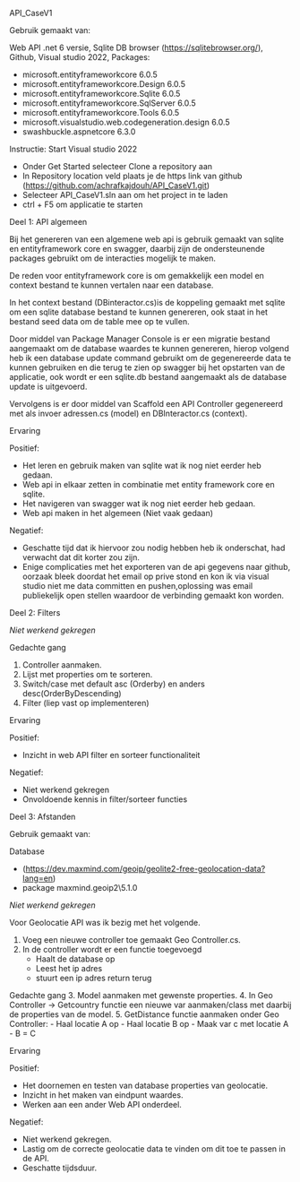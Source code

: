API_CaseV1


Gebruik gemaakt van:

Web API .net 6 versie,
Sqlite DB browser (https://sqlitebrowser.org/),
Github,
Visual studio 2022,
Packages:
- microsoft.entityframeworkcore 6.0.5
- microsoft.entityframeworkcore.Design 6.0.5
- microsoft.entityframeworkcore.Sqlite 6.0.5
- microsoft.entityframeworkcore.SqlServer 6.0.5
- microsoft.entityframeworkcore.Tools 6.0.5
- microsoft.visualstudio.web.codegeneration.design 6.0.5
- swashbuckle.aspnetcore 6.3.0


Instructie:
Start Visual studio 2022
- Onder Get Started selecteer Clone a repository aan
- In Repository location veld plaats je de https link van  github (https://github.com/achrafkajdouh/API_CaseV1.git)
- Selecteer API_CaseV1.sln aan om het project in te laden
- ctrl + F5 om applicatie te starten

Deel 1: API algemeen

Bij het genereren van een algemene web api is gebruik gemaakt van sqlite en entityframework core en swagger, daarbij zijn de ondersteunende packages gebruikt om de interacties mogelijk te maken.

De reden voor entityframework core is om gemakkelijk een model en context bestand te kunnen vertalen naar een database.

In het context bestand (DBinteractor.cs)is de koppeling gemaakt met sqlite om een sqlite database bestand te kunnen genereren, ook staat in het bestand seed data om de table mee op te vullen.

Door middel van Package Manager Console is er een migratie bestand aangemaakt om de database waardes te kunnen genereren, hierop volgend heb ik een database update command gebruikt om de gegenereerde data te kunnen gebruiken en die terug te zien op swagger bij het opstarten van de applicatie, ook wordt er een sqlite.db bestand aangemaakt als de database update is uitgevoerd.

Vervolgens is er door middel van Scaffold een API Controller gegenereerd met als invoer adressen.cs (model) en DBInteractor.cs (context).


Ervaring

Positief:
- Het leren en gebruik maken van sqlite wat ik nog niet eerder heb gedaan.
- Web api in elkaar zetten in combinatie met entity framework core en sqlite.
- Het navigeren van swagger wat ik nog niet eerder heb gedaan.
- Web api maken in het algemeen (Niet vaak gedaan)

Negatief:
- Geschatte tijd dat ik hiervoor zou nodig hebben heb ik onderschat, had verwacht dat dit korter zou zijn.
- Enige complicaties met het exporteren van de api gegevens naar github, oorzaak bleek doordat het email op prive stond en kon ik via visual studio niet me data committen en pushen,oplossing was email publiekelijk open stellen waardoor de verbinding gemaakt kon worden.


Deel 2: Filters

*Niet werkend gekregen*

Gedachte gang

1. Controller aanmaken.
2. Lijst met properties om te sorteren.
3. Switch/case met default asc (Orderby) en anders desc(OrderByDescending)
4. Filter (liep vast op implementeren)

Ervaring

Positief:
- Inzicht in web API filter en sorteer functionaliteit

Negatief:
- Niet werkend gekregen
- Onvoldoende kennis in filter/sorteer functies 


Deel 3: Afstanden

Gebruik gemaakt van:

Database 
- (https://dev.maxmind.com/geoip/geolite2-free-geolocation-data?lang=en)
- package maxmind.geoip2\5.1.0

*Niet werkend gekregen*


Voor Geolocatie API was ik bezig met het volgende.
1. Voeg een nieuwe controller toe gemaakt Geo Controller.cs.
2. In de controller wordt er een functie toegevoegd
	- Haalt de database op
	- Leest het ip adres
	- stuurt een ip adres return terug

Gedachte gang
3. Model aanmaken met gewenste properties.
4. In Geo Controller -> Getcountry functie 
   een nieuwe var aanmaken/class met daarbij de properties van
   de model.
5. GetDistance functie aanmaken onder Geo Controller:
	- Haal locatie A op
	- Haal locatie B op
	- Maak var c met locatie A - B = C


Ervaring

Positief:
- Het doornemen en testen van database properties van geolocatie.
- Inzicht in het maken van eindpunt waardes.
- Werken aan een ander Web API onderdeel.

Negatief:
- Niet werkend gekregen.
- Lastig om de correcte geolocatie data te vinden om dit toe te passen in de API.
- Geschatte tijdsduur.
